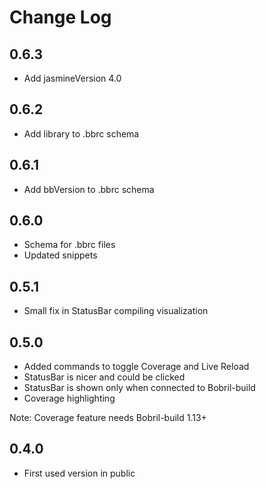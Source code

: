 # Change Log

## 0.6.3

- Add jasmineVersion 4.0

## 0.6.2

- Add library to .bbrc schema

## 0.6.1

- Add bbVersion to .bbrc schema

## 0.6.0

- Schema for .bbrc files
- Updated snippets

## 0.5.1

- Small fix in StatusBar compiling visualization

## 0.5.0

- Added commands to toggle Coverage and Live Reload
- StatusBar is nicer and could be clicked
- StatusBar is shown only when connected to Bobril-build
- Coverage highlighting

Note: Coverage feature needs Bobril-build 1.13+

## 0.4.0

- First used version in public
